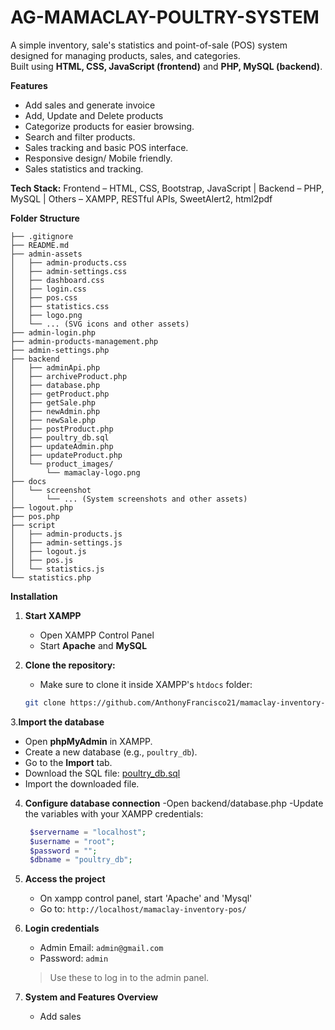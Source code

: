 # AG-MAMACLAY-POULTRY-SYSTEM
A simple inventory, sale's statistics and point-of-sale (POS) system designed for managing products, sales, and categories.  
Built using **HTML, CSS, JavaScript (frontend)** and **PHP, MySQL (backend)**.

  **Features**
- Add sales and generate invoice
- Add, Update and Delete products
- Categorize products for easier browsing.
- Search and filter products.
- Sales tracking and basic POS interface.
- Responsive design/ Mobile friendly.
- Sales statistics and tracking.

**Tech Stack:** Frontend – HTML, CSS, Bootstrap, JavaScript | Backend – PHP, MySQL | Others – XAMPP, RESTful APIs, SweetAlert2, html2pdf


**Folder Structure**
```
├── .gitignore
├── README.md
├── admin-assets
│   ├── admin-products.css
│   ├── admin-settings.css
│   ├── dashboard.css
│   ├── login.css
│   ├── pos.css
│   ├── statistics.css
│   ├── logo.png
│   └── ... (SVG icons and other assets)
├── admin-login.php
├── admin-products-management.php
├── admin-settings.php
├── backend
│   ├── adminApi.php
│   ├── archiveProduct.php
│   ├── database.php
│   ├── getProduct.php
│   ├── getSale.php
│   ├── newAdmin.php
│   ├── newSale.php
│   ├── postProduct.php
│   ├── poultry_db.sql
│   ├── updateAdmin.php
│   ├── updateProduct.php
│   └── product_images/
│       └── mamaclay-logo.png
├── docs
│   └── screenshot
│       └── ... (System screenshots and other assets)
├── logout.php
├── pos.php
├── script
│   ├── admin-products.js
│   ├── admin-settings.js
│   ├── logout.js
│   ├── pos.js
│   └── statistics.js
└── statistics.php
```

**Installation**

1. **Start XAMPP**
   - Open XAMPP Control Panel
   - Start **Apache** and **MySQL**

2. **Clone the repository:**
   - Make sure to clone it inside XAMPP's `htdocs` folder:
   ```bash
   git clone https://github.com/AnthonyFrancisco21/mamaclay-inventory-pos.git

3.**Import the database**
  - Open **phpMyAdmin** in XAMPP.  
  - Create a new database (e.g., `poultry_db`).  
  - Go to the **Import** tab.  
  - Download the SQL file: [poultry_db.sql](https://github.com/AnthonyFrancisco21/mamaclay-inventory-pos/raw/main/backend/poultry_db.sql)  
  - Import the downloaded file.

4. **Configure database connection**
  -Open backend/database.php
  -Update the variables with your XAMPP credentials:
    ```php
     $servername = "localhost";
     $username = "root";
     $password = "";
     $dbname = "poultry_db";
     ```

5. **Access the project**
   - On xampp control panel, start 'Apache' and 'Mysql'
   - Go to: `http://localhost/mamaclay-inventory-pos/`

6. **Login credentials**
   - Admin Email: `admin@gmail.com`  
   - Password: `admin`  
   > Use these to log in to the admin panel.
   
7. **System and Features Overview**

   - Add sales



   
